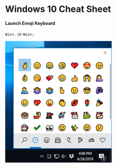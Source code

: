 # Windows 10 Cheat Sheet

#### Launch Emoji Keyboard
`Win+.` or `Win+;`

![Emoji Keyboard](/images/win10-emoji.png)
